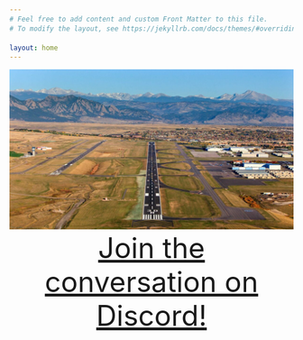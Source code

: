 ```yaml
---
# Feel free to add content and custom Front Matter to this file.
# To modify the layout, see https://jekyllrb.com/docs/themes/#overriding-theme-defaults

layout: home
---
```


<p align="center">
<img src="/assets/30r.jpg" alt="30R">
<a style="font-weight:regular;font-size: 50px" href="https://discord.gg/nazp8Dnrva">Join the conversation on Discord!</a>
</p>